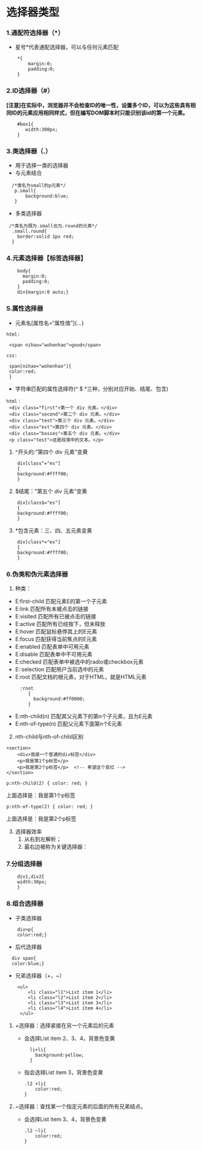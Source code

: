 # 选择器类型
### 1.通配符选择器（*）
* 星号*代表通配选择器，可以与任何元素匹配
```
    *{
        margin:0;
        padding:0;
    }
```
### 2.ID选择器（#）
**[注意]在实际中，浏览器并不会检查ID的唯一性，设置多个ID，可以为这些具有相同ID的元素应用相同样式，但在编写DOM脚本时只能识别该id的第一个元素。**
```
    #box1{
       width:300px;
    }
```
### 3.类选择器（.）
 * 用于选择一类的选择器
 * 与元素结合
 ```
   /*类名为small的p元素*/
    p.small{
        background:blue;
    }
 ```

* 多类选择器
```
 /*类名为既为.small也为.round的元素*/
  .small.round{
    border:solid 1px red;
  }
```

### 4.元素选择器【标签选择器】
```
    body{
      margin:0;
      padding:0;
    }
    div{margin:0 auto;}
```
### 5.属性选择器
 * 元素名[属性名=“属性值”]{...}
 ```
 html:

  <span nihao="wohenhao">good</span>

 css:

  span[nihao="wohenhao"]{
  color:red;
  }
 ```
 * 字符串匹配的属性选择符(^ $ *三种，分别对应开始、结尾、包含)
 ```
 html：
  <div class="first">第一个 div 元素。</div>
  <div class="second">第二个 div 元素。</div>
  <div class="test">第三个 div 元素。</div>
  <div class="est">第四个 div 元素。</div>
  <div class="bosses">第五个 div 元素。</div>
  <p class="test">这是段落中的文本。</p>

 ```
  1. ^开头的:"第四个 div 元素"变黄
```
    div[class^="es"]
    {
    background:#ffff00;
    }

```

 2. $结尾："第五个 div 元素"变黄
 ```
     div[class$="es"]
     {
     background:#ffff00;
     }

 ```

3. *包含元素：三、四、五元素变黄
 ```
     div[class*="es"]
     {
     background:#ffff00;
     }

 ```

### 6.伪类和伪元素选择器


1. 种类：
* E:first-child 匹配元素E的第一个子元素
* E:link 匹配所有未被点击的链接
* E:visited 匹配所有已被点击的链接
* E:active 匹配所有已经按下，但未释放
* E:hover 匹配鼠标悬停其上的E元素
* E:focus 匹配获得当前焦点的E元素
* E:enabled 匹配表单中可用元素
* E:disable 匹配表单中不可用元素
* E:checked 匹配表单中被选中的radio或checkbox元素
* E::selection 匹配用户当前选中的元素
* E:root 匹配文档的根元素，对于HTML，就是HTML元素
```
     :root
        {
          background:#ff0000;
        }
```
* E:nth-child(n) 匹配其父元素下的第n个子元素，且为E元素
* E:nth-of-type(n) 匹配父元素下面第n个E元素
2. nth-child与nth-of-child区别
```
<section>
    <div>我是一个普通的div标签</div>
    <p>我是第1个p标签</p>
    <p>我是第2个p标签</p>  <!-- 希望这个变红 -->
</section>
```

```
p:nth-child(2) { color: red; }
````
上面选择是：我是第1个p标签


```
p:nth-of-type(2) { color: red; }
```
上面选择是：我是第2个p标签

3. 选择器效率
   1. 从右到左解析；
   2. 最右边被称为关键选择器：

   

### 7.分组选择器
```
    div1,div2{
    width:30px;
    }
```
### 8.组合选择器
 * 子类选择器
```
    div>p{
    color:red;}
```
 * 后代选择器
```
  div span{
  color:blue;}
```
 * 兄弟选择器（+，~）
 ```
     <ul>
         <li class="l1">List item 1</li>
         <li class="l2">List item 2</li>
         <li class="l3">List item 3</li>
         <li class="l4">List item 4</li>
      </ul>
 ```
   1. +选择器：选择紧接在另一个元素后的元素
      * 会选择List item 2、3、4，背景色变黄
        ```
          li+li{
            background:yellow;
          }

        ```
      * 指会选择List item 3，背景色变黄
        ```
        .l2 +li{
            color:red;
        }
        ```

   2. ~选择器：查找某一个指定元素的后面的所有兄弟结点。
      * 会选择List item 3、4，背景色变黄
        ```
        .l2 ~li{
            color:red;
        }
        ```




